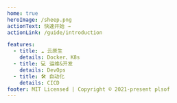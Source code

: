 ```yaml
---
home: true
heroImage: /sheep.png
actionText: 快速开始 →
actionLink: /guide/introduction

features:
  - title: ☁️ 云原生
    details: Docker、K8s
  - title: 💻 运维&开发
    details: DevOps
  - title: 🛠️ 自动化
    details: CICD
footer: MIT Licensed | Copyright © 2021-present plsof
---
```

